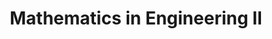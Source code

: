 ---
title: Mathematics in Engineering II
class_code: MAE 306
semester_name: Spring 2025
semester_order: 6
order: 2
downloads:
  - label: MAE 306 Notes
    url: /downloads/MAE%20306%20Notes.pdf
---